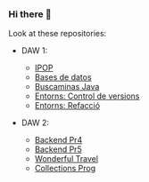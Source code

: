 ### Hi there 👋
Look at these repositories:
- DAW 1:
  - [IPOP](https://github.com/mhornos/daw-ipop)
  - [Bases de datos](https://github.com/mhornos/DAW1-BD)
  - [Buscaminas Java](https://github.com/mhornos/Buscaminas)
  - [Entorns: Control de versions](https://github.com/mhornos/Entorns_Git)
  - [Entorns: Refacció](https://github.com/mhornos/practicaRefaccio)

- DAW 2:
   - [Backend Pr4](https://github.com/mhornos/ServidorPr4)
   - [Backend Pr5](https://github.com/mhornos/Pr5Backend-mhornos)
   - [Wonderful Travel](https://github.com/mhornos/wonderful_travel)
   - [Collections Prog](https://github.com/mhornos/mhornosCollections)
